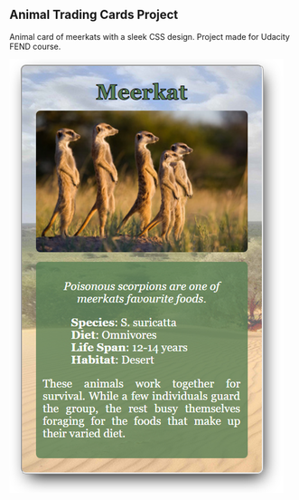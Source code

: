 ## Animal Trading Cards Project 

Animal card of meerkats with a sleek CSS design. Project made for Udacity FEND course. 

![](chrome_2018-09-04_13-22-33.png)


